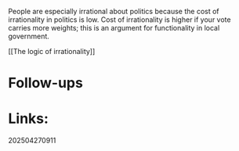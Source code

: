People are especially irrational about politics because the cost of irrationality in politics is low. Cost of irrationality is higher if your vote carries more weights; this is an argument for functionality in local government. 

[[The logic of irrationality]]
# Follow-ups


# Links: 



202504270911
